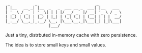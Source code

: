 
```
 _           _                          _          
| |__   __ _| |__  _   _  ___ __ _  ___| |__   ___ 
| '_ \ / _` | '_ \| | | |/ __/ _` |/ __| '_ \ / _ \
| |_) | (_| | |_) | |_| | (_| (_| | (__| | | |  __/
|_.__/ \__,_|_.__/ \__, |\___\__,_|\___|_| |_|\___|
                   |___/                           
```

Just a tiny, distrbuted in-memory cache with zero persistence.

The idea is to store small keys and small values.
